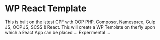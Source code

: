 # WP React Template

This is built on the latest CPF with OOP PHP, Composer, Namespace, Gulp JS, OOP JS, SCSS &amp; React.
This will create a WP Template on the fly upon which a React App can be placed ... Experimental ...
